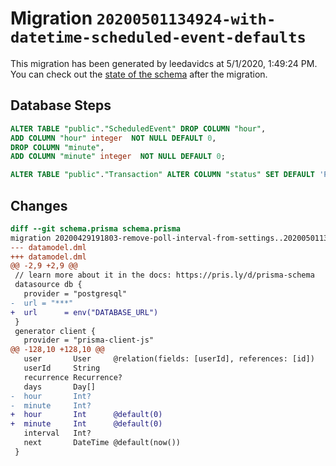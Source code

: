 # Migration `20200501134924-with-datetime-scheduled-event-defaults`

This migration has been generated by leedavidcs at 5/1/2020, 1:49:24 PM.
You can check out the [state of the schema](./schema.prisma) after the migration.

## Database Steps

```sql
ALTER TABLE "public"."ScheduledEvent" DROP COLUMN "hour",
ADD COLUMN "hour" integer  NOT NULL DEFAULT 0,
DROP COLUMN "minute",
ADD COLUMN "minute" integer  NOT NULL DEFAULT 0;

ALTER TABLE "public"."Transaction" ALTER COLUMN "status" SET DEFAULT 'PENDING';
```

## Changes

```diff
diff --git schema.prisma schema.prisma
migration 20200429191803-remove-poll-interval-from-settings..20200501134924-with-datetime-scheduled-event-defaults
--- datamodel.dml
+++ datamodel.dml
@@ -2,9 +2,9 @@
 // learn more about it in the docs: https://pris.ly/d/prisma-schema
 datasource db {
   provider = "postgresql"
-  url = "***"
+  url      = env("DATABASE_URL")
 }
 generator client {
   provider = "prisma-client-js"
@@ -128,10 +128,10 @@
   user       User     @relation(fields: [userId], references: [id])
   userId     String
   recurrence Recurrence?
   days       Day[]
-  hour       Int?
-  minute     Int?
+  hour       Int      @default(0)
+  minute     Int      @default(0)
   interval   Int?
   next       DateTime @default(now())
 }
```


